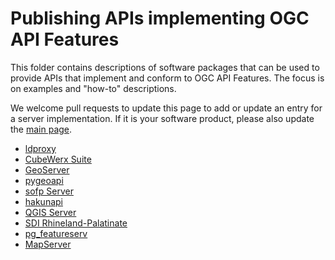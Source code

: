 # Publishing APIs implementing OGC API Features

This folder contains descriptions of software packages that can be used to provide APIs that implement and conform to OGC API Features. The focus is on examples and "how-to" descriptions.

We welcome pull requests to update this page to add or update an entry for a server implementation. If it is your software product, please also update the [main page](../README.adoc).

- [ldproxy](ldproxy.md)
- [CubeWerx Suite](cubewerx.md)
- [GeoServer](geoserver.md)
- [pygeoapi](pygeoapi.md)
- [sofp Server](sofp.md)
- [hakunapi](hakunapi.md)
- [QGIS Server](qgis.md)
- [SDI Rhineland-Palatinate](sdirp.md)
- [pg_featureserv](pg_featureserv.md)
- [MapServer](mapserver.md)
